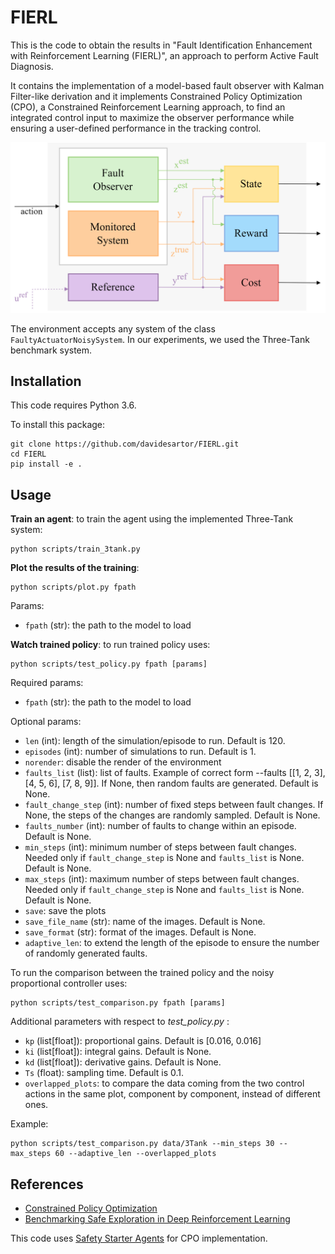 # FIERL
This is the code to obtain the results in "Fault Identification Enhancement with Reinforcement Learning (FIERL)", an approach to perform Active Fault Diagnosis.

It contains the implementation of a model-based fault observer with Kalman Filter-like derivation and it implements Constrained Policy Optimization (CPO), a Constrained Reinforcement Learning approach, to find an integrated control input to maximize the observer performance while ensuring a user-defined performance in the tracking control. 

![](scheme.png)

The environment accepts any system of the class `FaultyActuatorNoisySystem`. In our experiments, we used the Three-Tank benchmark system. 

## Installation
This code requires Python 3.6. 

To install this package: 
```
git clone https://github.com/davidesartor/FIERL.git
cd FIERL
pip install -e .
```

## Usage 
**Train an agent**: to train the agent using the implemented Three-Tank system: 

```
python scripts/train_3tank.py
```
**Plot the results of the training**:
```
python scripts/plot.py fpath
```
Params:
- `fpath` (str): the path to the model to load
  
**Watch trained policy**: to run trained policy uses: 
```
python scripts/test_policy.py fpath [params]
```
Required params: 
- `fpath` (str): the path to the model to load

Optional params: 
- `len` (int): length of the simulation/episode to run. Default is 120. 
- `episodes` (int): number of simulations to run. Default is 1. 
- `norender`: disable the render of the environment
- `faults_list` (list): list of faults. Example of correct form --faults [[1, 2, 3], [4, 5, 6], [7, 8, 9]]. If None, then random faults are generated. Default is None.
- `fault_change_step` (int): number of fixed steps between fault changes. If None, the steps of the changes are randomly sampled. Default is None. 
- `faults_number` (int): number of faults to change within an episode. Default is None. 
- `min_steps` (int): minimum number of steps between fault changes. Needed only if `fault_change_step` is None and `faults_list` is None. Default is None.
- `max_steps` (int): maximum number of steps between fault changes. Needed only if `fault_change_step` is None and `faults_list` is None. Default is None. 
- `save`: save the plots
- `save_file_name` (str): name of the images. Default is None.
- `save_format` (str): format of the images. Default is None. 
- `adaptive_len`: to extend the length of the episode to ensure the number of randomly generated faults.

To run the comparison between the trained policy and the noisy proportional controller uses: 
```
python scripts/test_comparison.py fpath [params]
```

Additional parameters with respect to _test_policy.py_ : 

- `kp` (list[float]): proportional gains. Default is [0.016, 0.016]
- `ki` (list[float]): integral gains. Default is None. 
- `kd` (list[float]): derivative gains. Default is None. 
- `Ts` (float): sampling time. Default is 0.1. 
- `overlapped_plots`: to compare the data coming from the two control actions in the same plot, component by component, instead of different ones.


Example: 
```
python scripts/test_comparison.py data/3Tank --min_steps 30 --max_steps 60 --adaptive_len --overlapped_plots
```

## References
- [Constrained Policy Optimization](https://proceedings.mlr.press/v70/achiam17a.html)
- [Benchmarking Safe Exploration in Deep Reinforcement Learning ](https://openai.com/research/benchmarking-safe-exploration-in-deep-reinforcement-learning)

This code uses [Safety Starter Agents](https://github.com/openai/safety-starter-agents) for CPO implementation.



